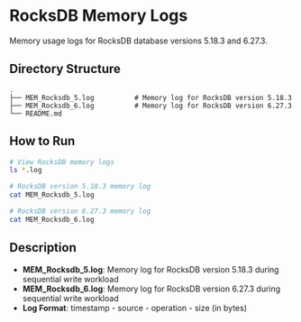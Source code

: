 # RocksDB Memory Logs

Memory usage logs for RocksDB database versions 5.18.3 and 6.27.3.

## Directory Structure

```
.
├── MEM_Rocksdb_5.log          # Memory log for RocksDB version 5.18.3
├── MEM_Rocksdb_6.log          # Memory log for RocksDB version 6.27.3
└── README.md
```

## How to Run

```bash
# View RocksDB memory logs
ls *.log

# RocksDB version 5.18.3 memory log
cat MEM_Rocksdb_5.log

# RocksDB version 6.27.3 memory log
cat MEM_Rocksdb_6.log
```

## Description
- **MEM_Rocksdb_5.log**: Memory log for RocksDB version 5.18.3 during sequential write workload
- **MEM_Rocksdb_6.log**: Memory log for RocksDB version 6.27.3 during sequential write workload
- **Log Format**: timestamp - source - operation - size (in bytes)